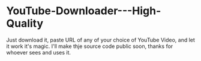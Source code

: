 ﻿# YouTube-Downloader---High-Quality
Just download it, paste URL of any of your choice of YouTube Video, and let it work it's magic.
I'll make thje source code public soon, thanks for whoever sees and uses it.
